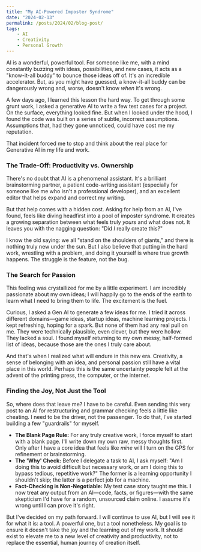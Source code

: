 ```yaml
---
title: "My AI-Powered Imposter Syndrome"
date: "2024-02-13"
permalink: /posts/2024/02/blog-post/
tags: 
    - AI 
    - Creativity
    - Personal Growth
---
```


AI is a wonderful, powerful tool. For someone like me, with a mind constantly buzzing with ideas, possibilities, and new cases, it acts as a "know-it-all buddy" to bounce those ideas off of. It's an incredible accelerator. But, as you might have guessed, a know-it-all buddy can be dangerously wrong and, worse, doesn't know *when* it's wrong.

A few days ago, I learned this lesson the hard way. To get through some grunt work, I asked a generative AI to write a few test cases for a project. On the surface, everything looked fine. But when I looked under the hood, I found the code was built on a series of subtle, incorrect assumptions. Assumptions that, had they gone unnoticed, could have cost me my reputation.

That incident forced me to stop and think about the real place for Generative AI in my life and work.

### The Trade-Off: Productivity vs. Ownership

There's no doubt that AI is a phenomenal assistant. It's a brilliant brainstorming partner, a patient code-writing assistant (especially for someone like me who isn't a professional developer), and an excellent editor that helps expand and correct my writing.

But that help comes with a hidden cost. Asking for help from an AI, I've found, feels like diving headfirst into a pool of imposter syndrome. It creates a growing separation between what feels truly *yours* and what does not. It leaves you with the nagging question: "Did *I* really create this?"

I know the old saying: we all "stand on the shoulders of giants," and there is nothing truly new under the sun. But I also believe that putting in the hard work, wrestling with a problem, and doing it yourself is where true growth happens. The struggle is the feature, not the bug.

### The Search for Passion

This feeling was crystallized for me by a little experiment. I am incredibly passionate about my own ideas; I will happily go to the ends of the earth to learn what I need to bring them to life. The excitement is the fuel.

Curious, I asked a Gen AI to generate a few ideas for me. I tried it across different domains—game ideas, startup ideas, machine learning projects. I kept refreshing, hoping for a spark. But none of them had any real pull on me. They were technically plausible, even clever, but they were hollow. They lacked a soul. I found myself returning to my own messy, half-formed list of ideas, because those are the ones I truly care about.

And that's when I realized what will endure in this new era. Creativity, a sense of belonging with an idea, and personal passion still have a vital place in this world. Perhaps this is the same uncertainty people felt at the advent of the printing press, the computer, or the internet.

### Finding the Joy, Not Just the Tool

So, where does that leave me? I have to be careful. Even sending this very post to an AI for restructuring and grammar checking feels a little like cheating.
I need to be the driver, not the passenger. To do that, I've started building a few "guardrails" for myself.

*   **The Blank Page Rule:** For any truly creative work, I force myself to start with a blank page. I'll write down my own raw, messy thoughts first. Only after I have a core idea that feels like *mine* will I turn on the GPS for refinement or brainstorming.
*   **The 'Why' Check:** Before I delegate a task to AI, I ask myself: "Am I doing this to avoid difficult but necessary work, or am I doing this to bypass tedious, repetitive work?" The former is a learning opportunity I shouldn't skip; the latter is a perfect job for a machine.
*   **Fact-Checking is Non-Negotiable:** My test case story taught me this. I now treat any output from an AI—code, facts, or figures—with the same skepticism I'd have for a random, unsourced claim online. I assume it's wrong until I can prove it's right.

But I've decided on my path forward. I will continue to use AI, but I will see it for what it is: a tool. A powerful one, but a tool nonetheless. My goal is to ensure it doesn't take the joy and the learning out of my work. It should exist to elevate me to a new level of creativity and productivity, not to replace the essential, human journey of creation itself.
